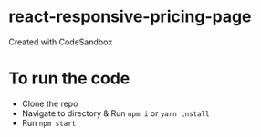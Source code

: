 # react-responsive-pricing-page
Created with CodeSandbox

# To run the code

- Clone the repo
- Navigate to directory & Run `npm i` or `yarn install`
- Run `npm start`
